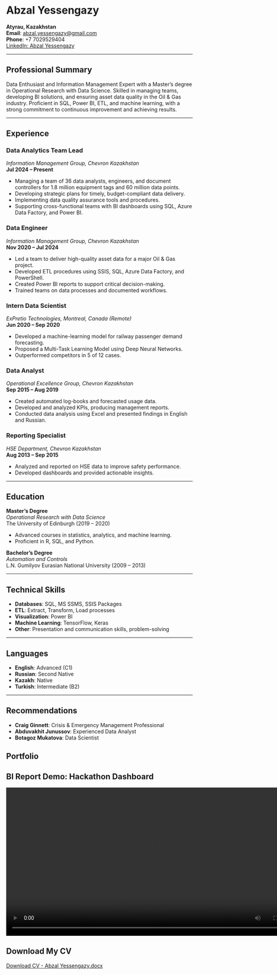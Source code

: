 # Abzal Yessengazy  
**Atyrau, Kazakhstan**  
**Email**: abzal.yessengazy@gmail.com  
**Phone**: +7 7029529404  
[LinkedIn: Abzal Yessengazy](https://www.linkedin.com/in/abzal-yessengazy/?locale=en_US)

---

## Professional Summary  
Data Enthusiast and Information Management Expert with a Master’s degree in Operational Research with Data Science. Skilled in managing teams, developing BI solutions, and ensuring asset data quality in the Oil & Gas industry. Proficient in SQL, Power BI, ETL, and machine learning, with a strong commitment to continuous improvement and achieving results.

---

## Experience  

### **Data Analytics Team Lead**  
*Information Management Group, Chevron Kazakhstan*  
**Jul 2024 – Present**  
- Managing a team of 36 data analysts, engineers, and document controllers for 1.8 million equipment tags and 60 million data points.  
- Developing strategic plans for timely, budget-compliant data delivery.  
- Implementing data quality assurance tools and procedures.  
- Supporting cross-functional teams with BI dashboards using SQL, Azure Data Factory, and Power BI.  

### **Data Engineer**  
*Information Management Group, Chevron Kazakhstan*  
**Nov 2020 – Jul 2024**  
- Led a team to deliver high-quality asset data for a major Oil & Gas project.  
- Developed ETL procedures using SSIS, SQL, Azure Data Factory, and PowerShell.  
- Created Power BI reports to support critical decision-making.  
- Trained teams on data processes and documented workflows.  

### **Intern Data Scientist**  
*ExPretio Technologies, Montreal, Canada (Remote)*  
**Jun 2020 – Sep 2020**  
- Developed a machine-learning model for railway passenger demand forecasting.  
- Proposed a Multi-Task Learning Model using Deep Neural Networks.  
- Outperformed competitors in 5 of 12 cases.  

### **Data Analyst**  
*Operational Excellence Group, Chevron Kazakhstan*  
**Sep 2015 – Aug 2019**  
- Created automated log-books and forecasted usage data.  
- Developed and analyzed KPIs, producing management reports.  
- Conducted data analysis using Excel and presented findings in English and Russian.  

### **Reporting Specialist**  
*HSE Department, Chevron Kazakhstan*  
**Aug 2013 – Sep 2015**  
- Analyzed and reported on HSE data to improve safety performance.  
- Developed dashboards and provided actionable insights.  

---

## Education  

**Master’s Degree**  
*Operational Research with Data Science*  
The University of Edinburgh (2019 – 2020)  
- Advanced courses in statistics, analytics, and machine learning.  
- Proficient in R, SQL, and Python.  

**Bachelor’s Degree**  
*Automation and Controls*  
L.N. Gumilyov Eurasian National University (2009 – 2013)  

---

## Technical Skills  
- **Databases**: SQL, MS SSMS, SSIS Packages  
- **ETL**: Extract, Transform, Load processes  
- **Visualization**: Power BI  
- **Machine Learning**: TensorFlow, Keras  
- **Other**: Presentation and communication skills, problem-solving  

---

## Languages  
- **English**: Advanced (C1)  
- **Russian**: Second Native  
- **Kazakh**: Native  
- **Turkish**: Intermediate (B2)  

---

## Recommendations  
- **Craig Ginnett**: Crisis & Emergency Management Professional  
- **Abduvakhit Junussov**: Experienced Data Analyst  
- **Botagoz Mukatova**: Data Scientist


## Portfolio

## BI Report Demo: Hackathon Dashboard

<video controls width="800">
  <source src="Power BI Dashboard for Hackathon.mp4" type="video/mp4">
  <p>Your browser does not support HTML5 video. Download the video <a href="Power BI Dashboard for Hackathon.mp4">here</a>.</p>
</video>


## Download My CV
[Download CV - Abzal Yessengazy.docx](CV%20-%20Abzal%20Yessengazy.docx)


